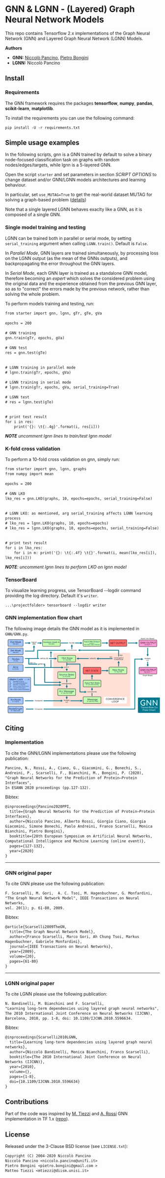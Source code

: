 # GNN & LGNN - (Layered) Graph Neural Network Models
This repo contains Tensorflow 2.x implementations of the Graph Neural Network (GNN) and Layered Graph Neural Network (LGNN) Models.

**Authors**
- **GNN:** [Niccolò Pancino](http://sailab.diism.unisi.it/people/niccolo-pancino/), [Pietro Bongini](http://sailab.diism.unisi.it/people/pietro-bongini/)
- **LGNN:** Niccolò Pancino


## Install
### Requirements
The GNN framework requires the packages **tensorflow**, **numpy**, **pandas**, **scikit-learn**, **matplotlib**.

To install the requirements you can use the following command:

    pip install -U -r requirements.txt


## Simple usage examples
In the following scripts, gnn is a GNN trained by default to solve a binary node-focused classification task on graphs with random nodes/edges/targets, while lgnn is a 5-layered GNN.

Open the script `starter` and set parameters in section *SCRIPT OPTIONS* to change dataset and/or GNN/LGNN models architectures and learning behaviour.

In particular, set `use_MUTAG=True` to get the real-world dataset MUTAG for solving a graph-based problem ([details](https://github.com/NickDrake117/GNN_tf_2.x/blob/main/MUTAG_raw/Mutagenicity_label_readme.txt))

Note that a single layered LGNN behaves exaclty like a GNN, as it is composed of a single GNN.

### Single model training and testing
LGNN can be trained both in parallel or serial mode, by setting `serial_training` argument when calling `LGNN.train()`. Default is `False`.

In *Parallel Mode*, GNN layers are trained simultaneously, by processing loss on the LGNN output (as the mean of the GNNs outputs), and backpropagating the error throughout the GNN layers.

In *Serial Mode*, each GNN layer is trained as a standalone GNN model, therefore becoming an *expert* which solves the considered problem using the original data and the experience obtained from the previous GNN layer, so as to "correct" the errors made by the previous network, rather than solving the whole problem.

To perform models training and testing, run:

    from starter import gnn, lgnn, gTr, gTe, gVa
    
    epochs = 200
    
    # GNN training
    gnn.train(gTr, epochs, gVa)
    
    # GNN test
    res = gnn.test(gTe)
    
    
    # LGNN training in parallel mode
    # lgnn.train(gTr, epochs, gVa)
    
    # LGNN training in serial mode
    # lgnn.train(gTr, epochs, gVa, serial_training=True)
    
    # LGNN test
    # res = lgnn.test(gTe)
    

    # print test result
    for i in res:  
        print('{}: \t{:.4g}'.format(i, res[i]))

***NOTE** uncomment lgnn lines to train/test lgnn model*


### K-fold cross validation
To perform a 10-fold cross validation on gnn, simply run:

    from starter import gnn, lgnn, graphs
    from numpy import mean
    
    epochs = 200
    
    # GNN LKO
    lko_res = gnn.LKO(graphs, 10, epochs=epochs, serial_training=False)
    
    
    # LGNN LKO: as mentioned, arg serial_training affects LGNN learning process
    # lko_res = lgnn.LKO(graphs, 10, epochs=epochs)
    # lko_res = lgnn.LKO(graphs, 10, epochs=epochs, serial_training=False)
    

    # print test result
    for i in lko_res: 
        for i in m: print('{}: \t{:.4f} \t{}'.format(i, mean(lko_res[i]), lko_res[i]))

***NOTE**: uncomment lgnn lines to perform LKO on lgnn model*


### TensorBoard
To visualize learning progress, use TensorBoard --logdir command providing the log directory. Default it's `writer`.

    ...\projectfolder> tensorboard --logdir writer
    

### GNN implementation flow chart
The following image details the GNN model as it is implemented in `GNN/GNN.py`.
![GNN Convergence Loop](GNN/GNN_flow_chart.png)
   

## Citing
### Implementation
To cite the GNN/LGNN implementations please use the following publication:

    Pancino, N., Rossi, A., Ciano, G., Giacomini, G., Bonechi, S., Andreini, P., Scarselli, F., Bianchini, M., Bongini, P. (2020),
    "Graph Neural Networks for the Prediction of Protein–Protein Interfaces",
    In ESANN 2020 proceedings (pp.127-132).
    
Bibtex:

    @inproceedings{Pancino2020PPI,
      title={Graph Neural Networks for the Prediction of Protein–Protein Interfaces},
      author={Niccolò Pancino, Alberto Rossi, Giorgio Ciano, Giorgia Giacomini, Simone Bonechi, Paolo Andreini, Franco Scarselli, Monica Bianchini, Pietro Bongini},
      booktitle={28th European Symposium on Artificial Neural Networks, Computational Intelligence and Machine Learning (online event)},
      pages={127-132},
      year={2020}
    }


---------
### GNN original paper
To cite GNN please use the following publication:

    F. Scarselli, M. Gori,  A. C. Tsoi, M. Hagenbuchner, G. Monfardini, 
    "The Graph Neural Network Model", IEEE Transactions on Neural Networks,
    vol. 20(1); p. 61-80, 2009.
    
Bibtex:

    @article{Scarselli2009TheGN,
      title={The Graph Neural Network Model},
      author={Franco Scarselli, Marco Gori, Ah Chung Tsoi, Markus Hagenbuchner, Gabriele Monfardini},
      journal={IEEE Transactions on Neural Networks},
      year={2009},
      volume={20},
      pages={61-80}
    }


---------
### LGNN original paper
To cite LGNN please use the following publication:

    N. Bandinelli, M. Bianchini and F. Scarselli, 
    "Learning long-term dependencies using layered graph neural networks", 
    The 2010 International Joint Conference on Neural Networks (IJCNN), 
    Barcelona, 2010, pp. 1-8, doi: 10.1109/IJCNN.2010.5596634.
    
Bibtex:

    @inproceedings{Scarselli2010LGNN,
      title={Learning long-term dependencies using layered graph neural networks}, 
      author={Niccolò Bandinelli, Monica Bianchini, Franco Scarselli},
      booktitle={The 2010 International Joint Conference on Neural Networks (IJCNN)}, 
      year={2010},
      volume={},
      pages={1-8},
      doi={10.1109/IJCNN.2010.5596634}
    }
    

## Contributions
Part of the code was inspired by [M. Tiezzi](http://sailab.diism.unisi.it/people/matteo-tiezzi/) and [A. Rossi](http://sailab.diism.unisi.it/people/alberto-rossi/) GNN implementation in TF 1.x ([repo](https://github.com/sailab-code/gnn)).


## License
Released under the 3-Clause BSD license (see `LICENSE.txt`):

    Copyright (C) 2004-2020 Niccolò Pancino
    Niccolò Pancino <niccolo.pancino@unifi.it>
    Pietro Bongini <pietro.bongini@gmail.com >
    Matteo Tiezzi <mtiezzi@diism.unisi.it>
